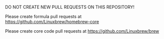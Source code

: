DO NOT CREATE NEW PULL REQUESTS ON THIS REPOSITORY!

Please create formula pull requests at https://github.com/Linuxbrew/homebrew-core

Please create core code pull requests at https://github.com/Linuxbrew/brew
